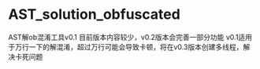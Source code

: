 # AST_solution_obfuscated
AST解ob混淆工具v0.1
目前版本内容较少，v0.2版本会完善一部分功能
v0.1适用于万行一下的解混淆，超过万行可能会导致卡顿，将在v0.3版本创建多线程，解决卡死问题

